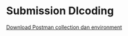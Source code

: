 # Submission DIcoding
[Download Postman collection dan environment](https://drive.google.com/file/d/1mZasKal2g3DnR8MqKKeyHYy8mu8FxdxM/view)
